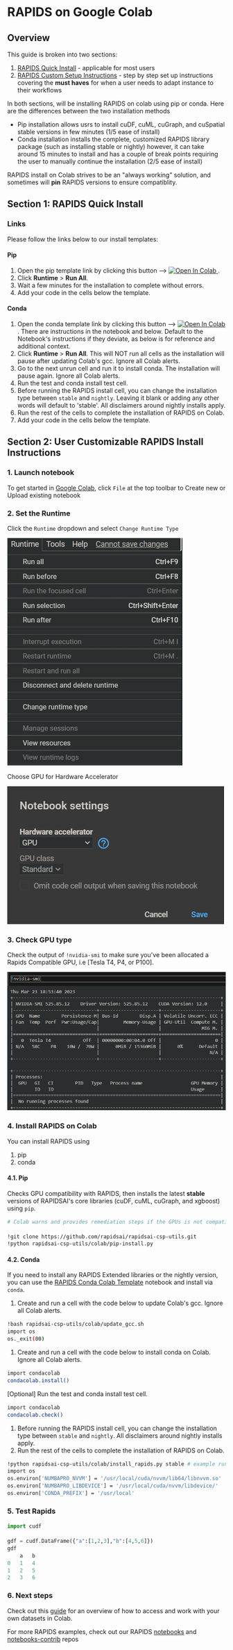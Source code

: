 # RAPIDS on Google Colab

## Overview

This guide is broken into two sections:

1. [RAPIDS Quick Install](#quick) - applicable for most users
2. [RAPIDS Custom Setup Instructions](#custom) - step by step set up instructions covering the **must haves** for when a user needs to adapt instance to their workflows

In both sections, will be installing RAPIDS on colab using pip or conda. Here are the differences between the two installation methods

- Pip installation allows usrs to install cuDF, cuML, cuGraph, and cuSpatial stable versions in few minutes (1/5 ease of install)
- Conda installation installs the complete, customized RAPIDS library package (such as installing stable or nightly) however, it can take around 15 minutes to install and has a couple of break points requiring the user to manually continue the installation (2/5 ease of install)

RAPIDS install on Colab strives to be an "always working" solution, and sometimes will **pin** RAPIDS versions to ensure compatiblity.

## <a id="quick"></a>Section 1: RAPIDS Quick Install

### Links

Please follow the links below to our install templates:

#### Pip

1. Open the pip template link by clicking this button -->
   <a target="_blank" href="https://colab.research.google.com/drive/13sspqiEZwso4NYTbsflpPyNFaVAAxUgr">
   <img src="https://colab.research.google.com/assets/colab-badge.svg" alt="Open In Colab"/>
   </a> .
1. Click **Runtime** > **Run All**.
1. Wait a few minutes for the installation to complete without errors.
1. Add your code in the cells below the template.

#### Conda

1. Open the conda template link by clicking this button -->
   <a target="_blank" href="https://colab.research.google.com/drive/1TAAi_szMfWqRfHVfjGSqnGVLr_ztzUM9">
   <img src="https://colab.research.google.com/assets/colab-badge.svg" alt="Open In Colab"/>
   </a> . There are instructions in the notebook and below. Default to the Notebook's instructions if they deviate, as below is for reference and additional context.
1. Click **Runtime** > **Run All**. This will NOT run all cells as the installation will pause after updating Colab's gcc. Ignore all Colab alerts.
1. Go to the next unrun cell and run it to install conda. The installation will pause again. Ignore all Colab alerts.
1. Run the test and conda install test cell.
1. Before running the RAPIDS install cell, you can change the installation type between `stable` and `nightly`. Leaving it blank or adding any other words will default to 'stable'. All disclaimers around nightly installs apply.
1. Run the rest of the cells to complete the installation of RAPIDS on Colab.
1. Add your code in the cells below the template.

## <a id="custom"></a>Section 2: User Customizable RAPIDS Install Instructions

### 1. Launch notebook

To get started in [Google Colab](https://colab.research.google.com/), click `File` at the top toolbar to Create new or Upload existing notebook

### 2. Set the Runtime

Click the `Runtime` dropdown and select `Change Runtime Type`

![Screenshot of create runtime and runtime type](../images/googlecolab-select-runtime-type.png)

Choose GPU for Hardware Accelerator

![Screenshot of gpu for hardware accelerator](../images/googlecolab-select-gpu-hardware-accelerator.png)

### 3. Check GPU type

Check the output of `!nvidia-smi` to make sure you've been allocated a Rapids Compatible GPU, i.e [Tesla T4, P4, or P100].

![Screenshot of nvidia-smi](../images/googlecolab-output-nvidia-smi.png)

### 4. Install RAPIDS on Colab

You can install RAPIDS using

1. pip
1. conda

#### 4.1. Pip

Checks GPU compatibility with RAPIDS, then installs the latest **stable** versions of RAPIDSAI's core libraries (cuDF, cuML, cuGraph, and xgboost) using `pip`.

```bash
# Colab warns and provides remediation steps if the GPUs is not compatible with RAPIDS.

!git clone https://github.com/rapidsai/rapidsai-csp-utils.git
!python rapidsai-csp-utils/colab/pip-install.py
```

#### 4.2. Conda

If you need to install any RAPIDS Extended libraries or the nightly version, you can use the [RAPIDS Conda Colab Template](https://colab.research.google.com/drive/1TAAi_szMfWqRfHVfjGSqnGVLr_ztzUM9) notebook and install via `conda`.

1. Create and run a cell with the code below to update Colab's gcc. Ignore all Colab alerts.

```bash
!bash rapidsai-csp-utils/colab/update_gcc.sh
import os
os._exit(00)
```

1. Create and run a cell with the code below to install conda on Colab. Ignore all Colab alerts.

```bash
import condacolab
condacolab.install()
```

[Optional] Run the test and conda install test cell.

```bash
import condacolab
condacolab.check()
```

1. Before running the RAPIDS install cell, you can change the installation type between `stable` and `nightly`. All disclaimers around nightly installs apply.
1. Run the rest of the cells to complete the installation of RAPIDS on Colab.

```bash
!python rapidsai-csp-utils/colab/install_rapids.py stable # example runs stable
import os
os.environ['NUMBAPRO_NVVM'] = '/usr/local/cuda/nvvm/lib64/libnvvm.so'
os.environ['NUMBAPRO_LIBDEVICE'] = '/usr/local/cuda/nvvm/libdevice/'
os.environ['CONDA_PREFIX'] = '/usr/local'
```

### 5. Test Rapids

```python
import cudf

gdf = cudf.DataFrame({"a":[1,2,3],"b":[4,5,6]})
gdf
    a   b
0   1   4
1   2   5
2   3   6

```

### 6. Next steps

Check out this [guide](https://towardsdatascience.com/) for an overview of how to access and work with your own datasets in Colab.

For more RAPIDS examples, check out our RAPIDS [notebooks](https://github.com/rapidsai/notebooks) and [notebooks-contrib](https://github.com/rapidsai/notebooks-contrib) repos
